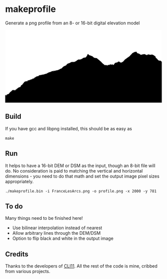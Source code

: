 # makeprofile

Generate a png profile from an 8- or 16-bit digital elevation model

<img src="profile_50pct.png" width="600" height="234"/>

## Build
If you have gcc and libpng installed, this should be as easy as

    make

## Run
It helps to have a 16-bit DEM or DSM as the input, though an 8-bit file will do. No consideration is paid to matching the vertical and horizontal dimensions - you need to do that math and set the output image pixel sizes appropriately.

    ./makeprofile.bin -i FranceLesArcs.png -o profile.png -x 2000 -y 781

## To do
Many things need to be finished here!
* Use bilinear interpolation instead of nearest
* Allow arbitrary lines through the DEM/DSM
* Option to flip black and white in the output image

## Credits
Thanks to the developers of [CLI11](https://github.com/CLIUtils/CLI11). All the rest of the code is mine, cribbed from various projects.
